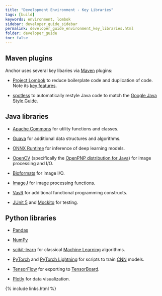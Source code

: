 ```yaml
---
title: "Development Environment - Key Libraries"
tags: [build]
keywords: environment, lombok
sidebar: developer_guide_sidebar
permalink: developer_guide_environment_key_libraries.html
folder: developer_guide
toc: false
---
```


## Maven plugins

Anchor uses several key libaries via [Maven](/developer_guide_environment_maven.html) plugins:

* [Project Lombok](https://projectlombok.org/) to reduce boilerplate code and duplication of code. Note its [key features](https://projectlombok.org/features/all).

* [spotless](https://github.com/diffplug/spotless/tree/master/plugin-maven) to automatically restyle
Java code to match the [Google Java Style Guide](https://google.github.io/styleguide/javaguide.html).

## Java libraries

* [Apache Commons](https://en.wikipedia.org/wiki/Apache_Commons) for utility functions and classes.

* [Guava](https://en.wikipedia.org/wiki/Google_Guava) for additional data structures and algorithms.

* [ONNX Runtime](https://onnxruntime.ai/) for inference of deep learning models.

* [OpenCV](https://opencv.org/) (specifically the [OpenPNP distribution for Java](https://github.com/openpnp/opencv)) for image processing and I/O.

* [Bioformats](https://www.openmicroscopy.org/bio-formats/) for image I/O.

* [ImageJ](https://imagej.net/) for image processing functions.

* [VavR](https://www.vavr.io/) for additional functional programming constructs.

* [JUnit 5](https://junit.org/junit5/) and [Mockito](https://site.mockito.org/) for testing.

## Python libraries

* [Pandas](https://pandas.pydata.org/)

* [NumPy](https://numpy.org/)

* [scikit-learn](https://scikit-learn.org/stable/) for classical [Machine Learning](https://en.wikipedia.org/wiki/Machine_learning) algorithms.

* [PyTorch](https://pytorch.org/) and [PyTorch Lightning](https://pytorch-lightning.readthedocs.io/en/latest/) for scripts to train [CNN](https://en.wikipedia.org/wiki/Convolutional_neural_network) models.

* [TensorFlow](https://www.tensorflow.org/) for exporting to [TensorBoard](https://www.tensorflow.org/tensorboard).

* [Plotly](https://plotly.com/) for data visualization.

{% include links.html %}